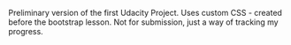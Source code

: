 Preliminary version of the first Udacity Project.  Uses custom CSS - created before the bootstrap lesson.
Not for submission, just a way of tracking my progress.